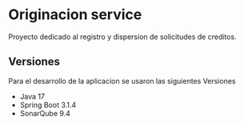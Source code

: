 
# Originacion service

Proyecto dedicado al registro y dispersion de solicitudes de creditos.



## Versiones

Para el desarrollo de la aplicacion se usaron las siguientes Versiones

- Java 17
- Spring Boot 3.1.4
- SonarQube 9.4